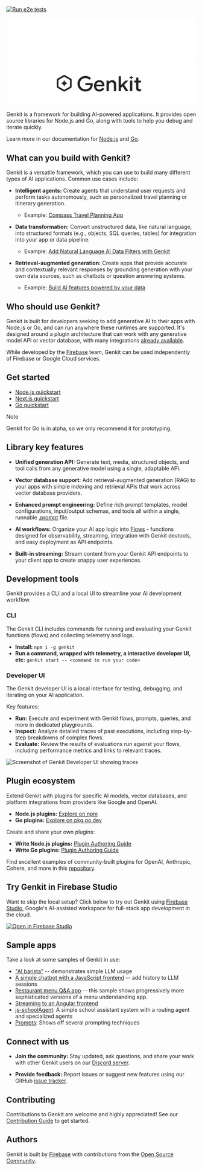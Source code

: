 [![Run e2e tests](https://github.com/firebase/genkit/actions/workflows/e2e-tests.yml/badge.svg)](https://github.com/firebase/genkit/actions/workflows/e2e-tests.yml)

![Genkit logo](docs/resources/genkit-logo-dark.png#gh-dark-mode-only 'Genkit')
![Genkit logo](docs/resources/genkit-logo.png#gh-light-mode-only 'Genkit')

Genkit is a framework for building AI-powered applications. It provides open source libraries for Node.js and Go, along with tools to help you debug and iterate quickly.

Learn more in our documentation for [Node.js](https://firebase.google.com/docs/genkit) and [Go](https://firebase.google.com/docs/genkit-go/get-started-go).

## What can you build with Genkit?

Genkit is a versatile framework, which you can use to build many different types of AI applications. Common use cases include:

- **Intelligent agents:** Create agents that understand user requests and perform tasks autonomously, such as personalized travel planning or itinerary generation.

  - Example: [Compass Travel Planning App](https://developers.google.com/solutions/compass)

- **Data transformation:** Convert unstructured data, like natural language, into structured formats (e.g., objects, SQL queries, tables) for integration into your app or data pipeline.

  - Example: [Add Natural Language AI Data Filters with Genkit](https://medium.com/firebase-developers/how-to-add-natural-language-ai-data-filters-to-your-app-71d64a79624d)

- **Retrieval-augmented generation:** Create apps that provide accurate and contextually relevant responses by grounding generation with your own data sources, such as chatbots or question answering systems.
  - Example: [Build AI features powered by your data](https://firebase.google.com/codelabs/ai-genkit-rag#0)

## Who should use Genkit?

Genkit is built for developers seeking to add generative AI to their apps with Node.js or Go, and can run anywhere these runtimes are supported. It's designed around a plugin architecture that can work with any generative model API or vector database, with many integrations [already available](#plugin-ecosystem).

While developed by the [Firebase](https://firebase.google.com) team, Genkit can be used independently of Firebase or Google Cloud services.

## Get started

- [Node.js quickstart](https://firebase.google.com/docs/genkit/get-started)
- [Next.js quickstart](https://firebase.google.com/docs/genkit/nextjs)
- [Go quickstart](https://firebase.google.com/docs/genkit-go/get-started-go)

> [!NOTE]
> Genkit for Go is in alpha, so we only recommend it for prototyping.

## Library key features

- **Unified generation API:** Generate text, media, structured objects, and tool calls from any generative model using a single, adaptable API.

- **Vector database support:** Add retrieval-augmented generation (RAG) to your apps with simple indexing and retrieval APIs that work across vector database providers.

- **Enhanced prompt engineering:** Define rich prompt templates, model configurations, input/output schemas, and tools all within a single, runnable [.prompt](https://firebase.google.com/docs/genkit/dotprompt) file.

- **AI workflows:** Organize your AI app logic into [Flows](https://firebase.google.com/docs/genkit/flows) - functions designed for observability, streaming, integration with Genkit devtools, and easy deployment as API endpoints.

- **Built-in streaming:** Stream content from your Genkit API endpoints to your client app to create snappy user experiences.

## Development tools

Genkit provides a CLI and a local UI to streamline your AI development workflow.

### CLI

The Genkit CLI includes commands for running and evaluating your Genkit functions (flows) and collecting telemetry and logs.

- **Install:** `npm i -g genkit`
- **Run a command, wrapped with telemetry, a interactive developer UI, etc:** `genkit start -- <command to run your code>`

### Developer UI

The Genkit developer UI is a local interface for testing, debugging, and iterating on your AI application.

Key features:

- **Run:** Execute and experiment with Genkit flows, prompts, queries, and more in dedicated playgrounds.
- **Inspect:** Analyze detailed traces of past executions, including step-by-step breakdowns of complex flows.
- **Evaluate:** Review the results of evaluations run against your flows, including performance metrics and links to relevant traces.

<img src="docs/resources/readme-ui-traces-screenshot.png" width="700" alt="Screenshot of Genkit Developer UI showing traces">

## Plugin ecosystem

Extend Genkit with plugins for specific AI models, vector databases, and platform integrations from providers like Google and OpenAI.

- **Node.js plugins:** [Explore on npm](https://www.npmjs.com/search?q=keywords:genkit-plugin)
- **Go plugins:** [Explore on pkg.go.dev](https://pkg.go.dev/github.com/firebase/genkit/go#section-directories)

Create and share your own plugins:

- **Write Node.js plugins:** [Plugin Authoring Guide](https://firebase.google.com/docs/genkit/plugin-authoring)
- **Write Go plugins:** [Plugin Authoring Guide](https://firebase.google.com/docs/genkit-go/plugin-authoring)

Find excellent examples of community-built plugins for OpenAI, Anthropic, Cohere, and more in this [repository](https://github.com/TheFireCo/genkit-plugins).

## Try Genkit in Firebase Studio

Want to skip the local setup? Click below to try out Genkit using [Firebase Studio](https://firebase.studio), Google's AI-assisted workspace for full-stack app development in the cloud.

<a href="https://studio.firebase.google.com/new/genkit">
  <img
    height="32"
    alt="Open in Firebase Studio"
    src="https://cdn.firebasestudio.dev/btn/open_bright_32.svg">
</a>

## Sample apps

Take a look at some samples of Genkit in use:

- ["AI barista"](https://github.com/firebase/genkit/blob/main/samples/js-coffee-shop) -- demonstrates simple LLM usage
- [A simple chatbot with a JavaScript frontend](https://github.com/firebase/genkit/blob/main/samples/chatbot) -- add history to LLM sessions
- [Restaurant menu Q&A app](https://github.com/firebase/genkit/blob/main/samples/js-menu) -- this sample shows progressively
  more sophisticated versions of a menu understanding app.
- [Streaming to an Angular frontend](https://github.com/firebase/genkit/blob/main/samples/js-angular)
- [js-schoolAgent](https://github.com/firebase/genkit/blob/main/samples/js-schoolAgent/): A simple school assistant system with a routing agent and specialized agents
- [Prompts](https://github.com/firebase/genkit/blob/main/samples/prompts/): Shows off several prompting techniques

## Connect with us

- **Join the community:** Stay updated, ask questions, and share your work with other Genkit users on our [Discord server](https://discord.gg/qXt5zzQKpc).

- **Provide feedback:** Report issues or suggest new features using our GitHub [issue tracker](https://github.com/firebase/genkit/issues).

## Contributing

Contributions to Genkit are welcome and highly appreciated! See our [Contribution Guide](CONTRIBUTING.md) to get started.

## Authors

Genkit is built by [Firebase](https://firebase.google.com/products/genkit) with contributions from the [Open Source Community](https://github.com/firebase/genkit/graphs/contributors).
